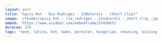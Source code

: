 ```yaml
---
layout: post
title: "Spicy Hot - Ria Rodrigez - 21Naturals - (Short Clip)"
image: '/thumbs/spicy_hot_-_ria_rodrigez_-_21naturals_-_short_clip_.jpg'
embed: 'https://www.xvideos.com/embedframe/37436631'
duracao: 328
tags: 'teen, latina, hot, babe, pornstar, hungarian, cheating, kissing, cum-on-ass, couch, sideways, adultery, black-hair, giggling, big-butt, 21naturals, making-love-porn, face-to-face, ria-rodrigez, tight-hugging'
---
```

